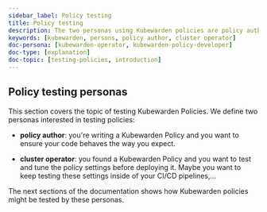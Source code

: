 ```yaml
---
sidebar_label: Policy testing
title: Policy testing
description: The two personas using Kubewarden policies are policy authors and cluster operators.
keywords: [kubewarden, persons, policy author, cluster operator]
doc-persona: [kubewarden-operator, kubewarden-policy-developer]
doc-type: [explanation]
doc-topic: [testing-policies, introduction]
---
```


## Policy testing personas

This section covers the topic of testing Kubewarden Policies.
We define two personas interested in testing policies:

- **policy author**: you're writing a Kubewarden Policy and you want to ensure your code behaves the way you expect.

- **cluster operator**: you found a Kubewarden Policy and you want to test and tune the policy settings before deploying it.
Maybe you want to keep testing these settings inside of your CI/CD pipelines,...

The next sections of the documentation shows how Kubewarden policies might be tested by these personas.

